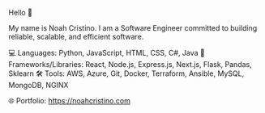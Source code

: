 Hello 👋

My name is Noah Cristino. I am a Software Engineer committed to building reliable, scalable, and efficient software.

💻 Languages: Python, JavaScript, HTML, CSS, C#, Java
🤖 Frameworks/Libraries: React, Node.js, Express.js, Next.js, Flask, Pandas, Sklearn
🛠️ Tools: AWS, Azure, Git, Docker, Terraform, Ansible, MySQL, MongoDB, NGINX

🌐 Portfolio: https://noahcristino.com
